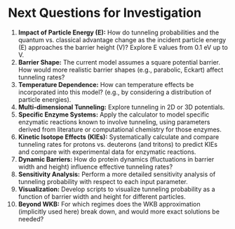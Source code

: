 # Next Questions for Investigation

1.  **Impact of Particle Energy (E):** How do tunneling probabilities and the quantum vs. classical advantage change as the incident particle energy (E) approaches the barrier height (V)? Explore E values from 0.1 eV up to V.
2.  **Barrier Shape:** The current model assumes a square potential barrier. How would more realistic barrier shapes (e.g., parabolic, Eckart) affect tunneling rates?
3.  **Temperature Dependence:** How can temperature effects be incorporated into this model? (e.g., by considering a distribution of particle energies).
4.  **Multi-dimensional Tunneling:** Explore tunneling in 2D or 3D potentials.
5.  **Specific Enzyme Systems:** Apply the calculator to model specific enzymatic reactions known to involve tunneling, using parameters derived from literature or computational chemistry for those enzymes.
6.  **Kinetic Isotope Effects (KIEs):** Systematically calculate and compare tunneling rates for protons vs. deuterons (and tritons) to predict KIEs and compare with experimental data for enzymatic reactions.
7.  **Dynamic Barriers:** How do protein dynamics (fluctuations in barrier width and height) influence effective tunneling rates?
8.  **Sensitivity Analysis:** Perform a more detailed sensitivity analysis of tunneling probability with respect to each input parameter.
9.  **Visualization:** Develop scripts to visualize tunneling probability as a function of barrier width and height for different particles.
10. **Beyond WKB:** For which regimes does the WKB approximation (implicitly used here) break down, and would more exact solutions be needed?

